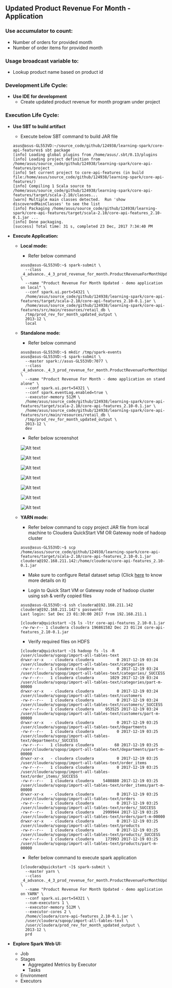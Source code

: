 ## Updated Product Revenue For Month - Application

### Use accumulator to count:
  * Number of orders for provided month
  * Number of order items for provided month

### Usage broadcast variable to:
  * Lookup product name based on product id

### Development Life Cycle:

* **Use IDE for development**
  * Create updated product revenue for month program under project

### Execution Life Cycle:

* **Use SBT to build artifact**
  * Execute below SBT command to build JAR file
  
  ~~~
  asus@asus-GL553VD:~/source_code/github/124938/learning-spark/core-api-features$ sbt package
  [info] Loading global plugins from /home/asus/.sbt/0.13/plugins
  [info] Loading project definition from /home/asus/source_code/github/124938/learning-spark/core-api-features/project
  [info] Set current project to core-api-features (in build file:/home/asus/source_code/github/124938/learning-spark/core-api-features/)
  [info] Compiling 1 Scala source to /home/asus/source_code/github/124938/learning-spark/core-api-features/target/scala-2.10/classes...
  [warn] Multiple main classes detected.  Run 'show discoveredMainClasses' to see the list
  [info] Packaging /home/asus/source_code/github/124938/learning-spark/core-api-features/target/scala-2.10/core-api-features_2.10-0.1.jar ...
  [info] Done packaging.
  [success] Total time: 31 s, completed 23 Dec, 2017 7:34:40 PM
  ~~~

* **Execute Application:**
  * **Local mode:** 
    * Refer below command
    ~~~
    asus@asus-GL553VD:~$ spark-submit \
      --class _4_advance._4_3_prod_revenue_for_month.ProductRevenueForMonthUpdated \
      --name "Product Revenue For Month Updated - demo application on local" \
      --conf spark.ui.port=54321 \
      /home/asus/source_code/github/124938/learning-spark/core-api-features/target/scala-2.10/core-api-features_2.10-0.1.jar \
      /home/asus/source_code/github/124938/learning-spark/core-api-features/src/main/resources/retail_db \
      /tmp/prod_rev_for_month_updated_output \
      2013-12 \
      local
    ~~~
  
  * **Standalone mode:** 
    * Refer below command
    ~~~
    asus@asus-GL553VD:~$ mkdir /tmp/spark-events
    asus@asus-GL553VD:~$ spark-submit \
      --master spark://asus-GL553VD:7077 \
      --class _4_advance._4_3_prod_revenue_for_month.ProductRevenueForMonthUpdated \
      --name "Product Revenue For Month - demo application on stand alone" \
      --conf spark.ui.port=54321 \
      --conf spark.eventLog.enabled=true \
      --executor-memory 512M \
      /home/asus/source_code/github/124938/learning-spark/core-api-features/target/scala-2.10/core-api-features_2.10-0.1.jar \
      /home/asus/source_code/github/124938/learning-spark/core-api-features/src/main/resources/retail_db \
      /tmp/prod_rev_for_month_updated_output \
      2013-12 \
      dev
    ~~~
    
    * Refer below screenshot
    
    ![Alt text](_images/standalone/1.png?raw=true "Standalone - Home Page")
    
    ![Alt text](_images/standalone/2.png?raw=true "Standalone - Product Revenue for month updated - Job Summary")
    
    ![Alt text](_images/standalone/3.png?raw=true "Standalone - Product Revenue for month updated - Job Details")

    ![Alt text](_images/standalone/4.png?raw=true "Standalone - Product Revenue for month updated - Stage 0")
    
    ![Alt text](_images/standalone/5.png?raw=true "Standalone - Product Revenue for month updated - Stage 1")
    
    ![Alt text](_images/standalone/6.png?raw=true "Standalone - Product Revenue for month updated - Stage 2")
    
    ![Alt text](_images/standalone/7.png?raw=true "Standalone - Product Revenue for month updated - Stage 3")
    
  * **YARN mode:**
    * Refer below command to copy project JAR file from local machine to Cloudera QuickStart VM OR Gateway node of hadoop cluster
    ~~~
    asus@asus-GL553VD:~$ scp /home/asus/source_code/github/124938/learning-spark/core-api-features/target/scala-2.10/core-api-features_2.10-0.1.jar cloudera@192.168.211.142:/home/cloudera/core-api-features_2.10-0.1.jar
    ~~~

    * Make sure to configure Retail dataset setup (Click [here](https://github.com/124938/learning-hadoop-vendors/tree/master/cloudera/_1_quickstart_vm/_1_1_retail_dataset_setup/README.md) to know more details on it)
    
    * Login to Quick Start VM or Gateway node of hadoop cluster using ssh & verify copied files
    ~~~
    asus@asus-GL553VD:~$ ssh cloudera@192.168.211.142
    cloudera@192.168.211.142's password: 
    Last login: Sat Dec 23 01:30:00 2017 from 192.168.211.1

    [cloudera@quickstart ~]$ ls -ltr core-api-features_2.10-0.1.jar
    -rw-rw-r-- 1 cloudera cloudera 196861582 Dec 23 01:24 core-api-features_2.10-0.1.jar
    ~~~
    
    * Verify required files on HDFS
    ~~~
    [cloudera@quickstart ~]$ hadoop fs -ls -R /user/cloudera/sqoop/import-all-tables-text
    drwxr-xr-x   - cloudera cloudera          0 2017-12-19 03:24 /user/cloudera/sqoop/import-all-tables-text/categories
    -rw-r--r--   1 cloudera cloudera          0 2017-12-19 03:24 /user/cloudera/sqoop/import-all-tables-text/categories/_SUCCESS
    -rw-r--r--   1 cloudera cloudera       1029 2017-12-19 03:24 /user/cloudera/sqoop/import-all-tables-text/categories/part-m-00000
    drwxr-xr-x   - cloudera cloudera          0 2017-12-19 03:24 /user/cloudera/sqoop/import-all-tables-text/customers
    -rw-r--r--   1 cloudera cloudera          0 2017-12-19 03:24 /user/cloudera/sqoop/import-all-tables-text/customers/_SUCCESS
    -rw-r--r--   1 cloudera cloudera     953525 2017-12-19 03:24 /user/cloudera/sqoop/import-all-tables-text/customers/part-m-00000
    drwxr-xr-x   - cloudera cloudera          0 2017-12-19 03:25 /user/cloudera/sqoop/import-all-tables-text/departments
    -rw-r--r--   1 cloudera cloudera          0 2017-12-19 03:25 /user/cloudera/sqoop/import-all-tables-text/departments/_SUCCESS
    -rw-r--r--   1 cloudera cloudera         60 2017-12-19 03:25 /user/cloudera/sqoop/import-all-tables-text/departments/part-m-00000
    drwxr-xr-x   - cloudera cloudera          0 2017-12-19 03:25 /user/cloudera/sqoop/import-all-tables-text/order_items
    -rw-r--r--   1 cloudera cloudera          0 2017-12-19 03:25 /user/cloudera/sqoop/import-all-tables-text/order_items/_SUCCESS
    -rw-r--r--   1 cloudera cloudera    5408880 2017-12-19 03:25 /user/cloudera/sqoop/import-all-tables-text/order_items/part-m-00000
    drwxr-xr-x   - cloudera cloudera          0 2017-12-19 03:25 /user/cloudera/sqoop/import-all-tables-text/orders
    -rw-r--r--   1 cloudera cloudera          0 2017-12-19 03:25 /user/cloudera/sqoop/import-all-tables-text/orders/_SUCCESS
    -rw-r--r--   1 cloudera cloudera    2999944 2017-12-19 03:25 /user/cloudera/sqoop/import-all-tables-text/orders/part-m-00000
    drwxr-xr-x   - cloudera cloudera          0 2017-12-19 03:25 /user/cloudera/sqoop/import-all-tables-text/products
    -rw-r--r--   1 cloudera cloudera          0 2017-12-19 03:25 /user/cloudera/sqoop/import-all-tables-text/products/_SUCCESS
    -rw-r--r--   1 cloudera cloudera     173993 2017-12-19 03:25 /user/cloudera/sqoop/import-all-tables-text/products/part-m-00000
    ~~~

    * Refer below command to execute spark application
    ~~~
    [cloudera@quickstart ~]$ spark-submit \
      --master yarn \
      --class _4_advance._4_3_prod_revenue_for_month.ProductRevenueForMonthUpdated \
      --name "Product Revenue For Month Updated - demo application on YARN" \
      --conf spark.ui.port=54321 \
      --num-executors 1 \
      --executor-memory 512M \
      --executor-cores 2 \
      /home/cloudera/core-api-features_2.10-0.1.jar \
      /user/cloudera/sqoop/import-all-tables-text \
      /user/cloudera/prod_rev_for_month_updated_output \
      2013-12 \
      prd
    ~~~
  
* **Explore Spark Web UI:**
  * Job
  * Stages
    * Aggregated Metrics by Executor
    * Tasks
  * Environment
  * Executors

